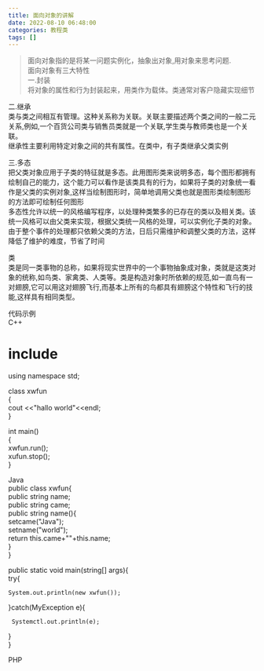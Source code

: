 ```yaml
---
title: 面向对象的讲解
date: 2022-08-10 06:48:00
categories: 教程类
tags: []
---
```


>面向对象指的是将某一问题实例化，抽象出对象,用对象来思考问题.  
面向对象有三大特性  
一.封装  
将对象的属性和行为封装起来，用类作为载体。类通常对客户隐藏实现细节

二.继承  
类与类之间相互有管理。这种关系称为关联。关联主要描述两个类之间的一般二元关系,例如,一个百货公司类与销售员类就是一个关联,学生类与教师类也是一个关联。  
继承性主要利用特定对象之间的共有属性。在类中，有子类继承父类实例

三.多态  
把父类对象应用于子类的特征就是多态。此用图形类来说明多态，每个图形都拥有绘制自己的能力，这个能力可以看作是该类具有的行为，如果将子类的对象统一看作是父类的实例对象,这样当绘制图形时，简单地调用父类也就是图形类绘制图形的方法即可绘制任何图形  
多态性允许以统一的风格编写程序，以处理种类繁多的已存在的类以及相关类。该统一风格可以由父类来实现，根据父类统一风格的处理，可以实例化子类的对象。由于整个事件的处理都只依赖父类的方法，日后只需维护和调整父类的方法，这样降低了维护的难度，节省了时间

类  
类是同一类事物的总称，如果将现实世界中的一个事物抽象成对象，类就是这类对象的统称,如鸟类、家禽类、人类等。类是构造对象时所依赖的规范,如一直鸟有一对翅膀,它可以用这对翅膀飞行,而基本上所有的鸟都具有翅膀这个特性和飞行的技能,这样具有相同类型。

代码示例  
C++

# include

using namespace std;

class xwfun  
{  
cout <<"hallo world"<<endl;  
}

int main()  
{  
xwfun.run();  
xufun.stop();  
}

Java  
public class xwfun{  
public string name;  
public string came;  
public string name(){  
setcame("Java");  
setname("world");  
return this.came+""+this.name;  
}  
}

public static void main(string\[\] args){  
try{

```
System.out.println(new xwfun());
```

}catch(MyException e){

```
 Systemctl.out.println(e);
```

}  
}

PHP  
<?php  
Class xwfun{  
public function \_construct(){  
echo "Hallo world";  
}  
}
